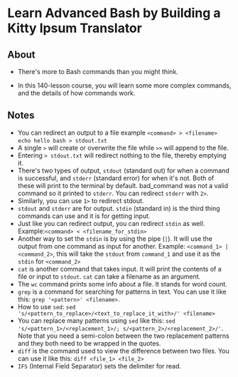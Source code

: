 # Learn Advanced Bash by Building a Kitty Ipsum Translator

## About

- There's more to Bash commands than you might think.

- In this 140-lesson course, you will learn some more complex commands, and the details of how commands work.

## Notes

- You can redirect an output to a file example `<command> > <filename>` `echo hello bash > stdout.txt`
- A single `>` will create or overwrite the file while `>>` will append to the file.
- Entering `> stdout.txt` will redirect nothing to the file, thereby emptying it.
- There's two types of output, `stdout` (standard out) for when a command is successful, and `stderr` (standard error) for when it's not. Both of these will print to the terminal by default. bad_command was not a valid command so it printed to `stderr`. You can redirect `stderr` with `2>`.
- Similarly, you can use `1>` to redirect stdout.
- `stdout` and `stderr` are for output. `stdin` (standard in) is the third thing commands can use and it is for getting input.
- Just like you can redirect output, you can redirect `stdin` as well.
  Example:`<command> < <filename_for_stdin>`
- Another way to set the `stdin` is by using the pipe (`|`). It will use the output from one command as input for another. Example: `<command_1> | <command_2>`, this will take the `stdout` from `command_1` and use it as the `stdin` for `<command_2>`
- `cat` is another command that takes input. It will print the contents of a file or input to `stdout`. `cat` can take a filename as an argument.
- The `wc` command prints some info about a file. It stands for word count.
- `grep` is a command for searching for patterns in text. You can use it like this: `grep '<pattern>' <filename>`.
- How to use `sed`: `sed 's/<pattern_to_replace>/<text_to_replace_it_with>/' <filename>`
- You can replace many patterns using `sed` like this: `sed 's/<pattern_1>/<replacement_1>/; s/<pattern_2>/<replacement_2>/'`. Note that you need a semi-colon between the two replacement patterns and they both need to be wrapped in the quotes.
- `diff` is the command used to view the difference between two files. You can use it like this: `diff <file_1> <file_2>`
- `IFS` (Internal Field Separator) sets the delimiter for read.
